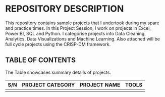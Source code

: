 # REPOSITORY DESCRIPTION
 This repository contains sample projects that I undertook during my spare and practice times.
 In this Project Session, I work on projects in Excel, Power BI, SQL and Python.
 I categorise projects into Data Cleaning, Analytics, Data Visualizations and Machine Learning.
 Also attached will be full cycle projects using the CRISP-DM framework.

## TABLE OF CONTENTS
The Table showcases summary details of projects.

|   S/N   | PROJECT CATEGORY | PROJECT NAME  |   TOOLS   |
|---------|------------------|---------------|-----------|
|         |                  |               |           |

